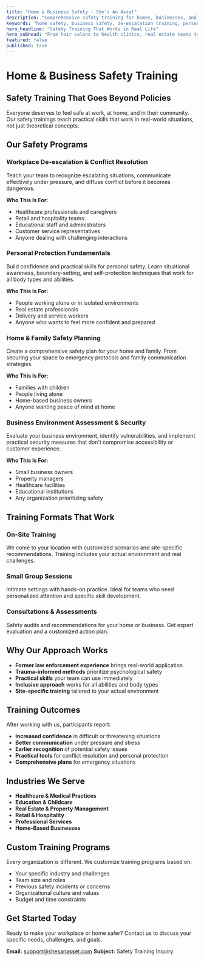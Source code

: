 ```yaml
---
title: "Home & Business Safety - She's An Asset"
description: "Comprehensive safety training for homes, businesses, and high-risk environments. From de-escalation to personal protection strategies."
keywords: "home safety, business safety, de-escalation training, personal protection, workplace security, safety training"
hero_headline: "Safety Training That Works in Real Life"
hero_subhead: "From hair salons to health clinics, real estate teams to leadership orgs—everyone deserves a plan. Build confidence and create safer spaces."
featured: false
published: true
---
```


# Home & Business Safety Training

## Safety Training That Goes Beyond Policies

Everyone deserves to feel safe at work, at home, and in their community. Our safety trainings teach practical skills that work in real-world situations, not just theoretical concepts.

## Our Safety Programs

### Workplace De-escalation & Conflict Resolution
Teach your team to recognize escalating situations, communicate effectively under pressure, and diffuse conflict before it becomes dangerous.

**Who This Is For:**
- Healthcare professionals and caregivers
- Retail and hospitality teams
- Educational staff and administrators
- Customer service representatives
- Anyone dealing with challenging interactions

### Personal Protection Fundamentals
Build confidence and practical skills for personal safety. Learn situational awareness, boundary-setting, and self-protection techniques that work for all body types and abilities.

**Who This Is For:**
- People working alone or in isolated environments
- Real estate professionals
- Delivery and service workers
- Anyone who wants to feel more confident and prepared

### Home & Family Safety Planning
Create a comprehensive safety plan for your home and family. From securing your space to emergency protocols and family communication strategies.

**Who This Is For:**
- Families with children
- People living alone
- Home-based business owners
- Anyone wanting peace of mind at home

### Business Environment Assessment & Security
Evaluate your business environment, identify vulnerabilities, and implement practical security measures that don't compromise accessibility or customer experience.

**Who This Is For:**
- Small business owners
- Property managers
- Healthcare facilities
- Educational institutions
- Any organization prioritizing safety

## Training Formats That Work

### On-Site Training
We come to your location with customized scenarios and site-specific recommendations. Training includes your actual environment and real challenges.

### Small Group Sessions
Intimate settings with hands-on practice. Ideal for teams who need personalized attention and specific skill development.

### Consultations & Assessments
Safety audits and recommendations for your home or business. Get expert evaluation and a customized action plan.

## Why Our Approach Works

- **Former law enforcement experience** brings real-world application
- **Trauma-informed methods** prioritize psychological safety
- **Practical skills** your team can use immediately
- **Inclusive approach** works for all abilities and body types
- **Site-specific training** tailored to your actual environment

## Training Outcomes

After working with us, participants report:
- **Increased confidence** in difficult or threatening situations
- **Better communication** under pressure and stress
- **Earlier recognition** of potential safety issues
- **Practical tools** for conflict resolution and personal protection
- **Comprehensive plans** for emergency situations

## Industries We Serve

- **Healthcare & Medical Practices**
- **Education & Childcare**
- **Real Estate & Property Management**
- **Retail & Hospitality**
- **Professional Services**
- **Home-Based Businesses**

## Custom Training Programs

Every organization is different. We customize training programs based on:
- Your specific industry and challenges
- Team size and roles
- Previous safety incidents or concerns
- Organizational culture and values
- Budget and time constraints

## Get Started Today

Ready to make your workplace or home safer? Contact us to discuss your specific needs, challenges, and goals.

**Email:** support@shesanasset.com
**Subject:** Safety Training Inquiry
